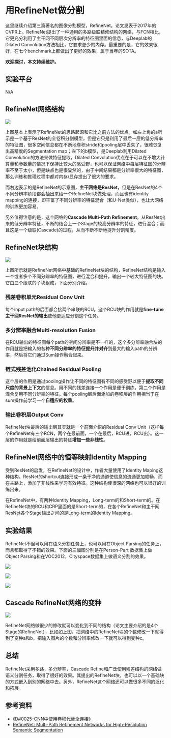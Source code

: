 #                                 用RefineNet做分割

这里继续介绍第三篇著名的图像分割模型，RefineNet。论文发表于2017年的CVPR上。RefineNet提出了一种通用的多路级联精修结构的网络，与FCN相比，它更充分利用了主干网不同层次分辨率的特征图里面的信息，与Deeplab的Dilated Convolution方法相比，它要求更少的内存。最重要的是，它的效果很好，在七个benchmark上都做出了更好的效果，属于当年的SOTA。

**欢迎探讨，本文持续维护。**

## 实验平台

N/A

## RefineNet网络结构

![](images/Selection_525.png)

上图基本上表示了RefineNet的思路起源和它比之前方法的优点。如左上角的a所示是一个基于ResNet的全卷积分割模型，但是它只是利用了最后一层的低分辨率的特征图，很多空间信息都在不断地卷积stride和pooling层中丢失了，很难恢复出高精度的Segmentation map；左下的b模型，是Deeplab利用Dilated Convolution的方法来做特征提取，Dilated Convolution优点在于可以在不增大计算量和参数量的情况下保持比较大的感受野，也可以保证网络中每层特征图的分辨率不至于太小，但是缺点也是很显然的，由于中间结果都是分辨率很大的特征图，那么训练和推理过程中都对内存/显存提出了很大的要求。

而右边表示的是RefineNet的示意图，**主干网络是ResNet**，但是在ResNet的4个不同分辨率阶段都会抽出来给一个RefineNet块做处理，而且也有identity mapping的连接，即丰富了不同分辨率的特征混合（和U-Net类似），也让大网络的训练更加容易。

另外值得注意的是，这个网络的**Cascade Multi-Path Refinement**。从ResNet出来的低分辨率特征，不断的结合上一个Stage的较高分辨率的特征，进行混合；而且这是一个级联(Cascade)的过程，从而不断不断地提升分割精度。

## RefineNet块结构

![](images/Selection_526.png)

上图所示就是RefineNet网络中基础的RefineNet块的结构，RefineNet结构是输入一个或者多个不同分辨率的特征图，进行混合和提升，输出一个较大特征图的块。它由三个级联的子块组成，下面分别介绍。

### 残差卷积单元Residual Conv Unit

每个input path的后面都会接两个串联的RCU。这个RCU块的作用就是**fine-tune主干网ResNet的输出**使他更适应分割这个任务。

### 多分辨率融合Multi-resolution Fusion

在RCU输出的特征图每个path的空间分辨率是不一样的，这个多分辨率融合块的作用就是把输入的各种**不同分辨率的特征提升并对齐**到最大的输入path的分辨率，然后将它们通过Sum操作融合起来。

### 链式残差池化Chained Residual Pooling

这个层的作用是通过pooling操作让不同的特征图有不同的感受野以便于**提取不同尺度的背景上下文**的信息。用不同的残差连接一个作用是便于训练，第二个作用是混合复用不同分辨率的特征。每个pooling层后面添加的卷积层的作用相当于在sum操作前学习一个**自适应的权重**。

### 输出卷积层Output Conv

RefineNet块最后的输出层其实就是一个前面介绍的Residual Conv Unit（这样每个RefineNet有三个RCN，两个在最前面，一个在最后，RCU进，RCU出）。这一层的作用就是给前面层输出的特征**增加一些非线性**。

## RefineNet网络中的恒等映射Identity Mapping

受到ResNet的启发，在RefineNet的设计中，作者大量使用了Identity Maping这种结构。ResNet的shortcut连接形成一条干净的通道使信息的流通更加顺畅，而在主路上，添加了非线性来学习有效特征。这种结构使很深的网络也可以很好的训练出来。

在RefineNet中，有两种Identity Mapping，Long-term的和Short-term的。在RefineNet块的RCU和CRP里面的是Short-term的，在各个RefineNet和主干网ResNet各个Stage输出之间的是Long-term的Identity Mapping。

## 实验结果

RefineNet不但可以用在语义分割任务上，也可以用在Object Parsing的任务上，而且都取得了不错的效果。下面的三幅图分别是在Person-Part 数据集上做Object Parsing和在VOC2012，Cityspace数据集上做语义分割的效果。

![](images/Selection_527.png)

![](images/Selection_528.png)

![](images/Selection_529.png)

## Cascade RefineNet网络的变种

![](images/Selection_530.png)

RefineNet网络做很少的修改就可以变化到不同的结构（论文主要介绍的是4个Stage的RefineNet），比如如上图，把网络中的RefineNet块的个数修改一下就得到了变种a和b，把输入图片的个数和分辨率修改一下就可以得到变种c。

## 总结

RefineNet采用多路，多分辨率，Cascade Refine和广泛使用残差结构的网络做语义分割任务，取得了很好的效果。其提出的RefineNet块，也可以以一个基础块的方式嵌入到别的网络中去。另外，RefineNet这个网络还可以做很多不同的泛化和拓展。

## 参考资料

+ [《D#0025-CNN中使用卷积代替全连接》](https://github.com/Captain1986/CaptainBlackboard/blob/master/D%230025-CNN%E4%B8%AD%E4%BD%BF%E7%94%A8%E5%8D%B7%E7%A7%AF%E4%BB%A3%E6%9B%BF%E5%85%A8%E8%BF%9E%E6%8E%A5/D%230025.md)
+ [RefineNet: Multi-Path Refinement Networks for High-Resolution Semantic Segmentation](https://arxiv.org/abs/1611.06612)
